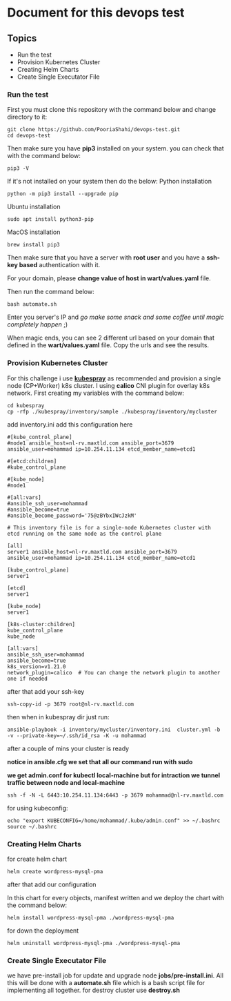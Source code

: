 # Document for this devops test

## Topics

- Run the test
- Provision Kubernetes Cluster
- Creating Helm Charts
- Create Single Executator File

### Run the test

First you must clone this repository with the command below and change directory to it:

```
git clone https://github.com/PooriaShahi/devops-test.git
cd devops-test
```

Then make sure you have **pip3** installed on your system. you can check that with the command below:

```
pip3 -V
```

If it's not installed on your system then do the below:
Python installation

```
python -m pip3 install --upgrade pip
```

Ubuntu installation

```
sudo apt install python3-pip
```

MacOS installation

```
brew install pip3
```

Then make sure that you have a server with **root user** and you have a **ssh-key based** authentication with it.

For your domain, please **change value of host in wart/values.yaml** file.

Then run the command below:

```
bash automate.sh
```

Enter you server's IP and _go make some snack and some coffee until magic completely happen_ ;)

When magic ends, you can see 2 different url based on your domain that defined in the **wart/values.yaml** file. Copy the urls and see the results.

### Provision Kubernetes Cluster

For this challenge i use [**kubespray**](https://kubespray.io) as recommended and provision a single node (CP+Worker) k8s cluster. I using **calico** CNI plugin for overlay k8s network. First creating my variables with the command below:

```
cd kubespray
cp -rfp ./kubespray/inventory/sample ./kubespray/inventory/mycluster
```

add inventory.ini add this configuration here

```
#[kube_control_plane]
#node1 ansible_host=nl-rv.maxtld.com ansible_port=3679 ansible_user=mohammad ip=10.254.11.134 etcd_member_name=etcd1

#[etcd:children]
#kube_control_plane

#[kube_node]
#node1

#[all:vars]
#ansible_ssh_user=mohammad
#ansible_become=true
#ansible_become_password='75@zBYbxIWcJzkM'

# This inventory file is for a single-node Kubernetes cluster with etcd running on the same node as the control plane

[all]
server1 ansible_host=nl-rv.maxtld.com ansible_port=3679 ansible_user=mohammad ip=10.254.11.134 etcd_member_name=etcd1

[kube_control_plane]
server1

[etcd]
server1

[kube_node]
server1

[k8s-cluster:children]
kube_control_plane
kube_node

[all:vars]
ansible_ssh_user=mohammad
ansible_become=true
k8s_version=v1.21.0
network_plugin=calico  # You can change the network plugin to another one if needed

```

after that add your ssh-key

```
ssh-copy-id -p 3679 root@nl-rv.maxtld.com
```

then when in kubespray dir just run:

```
ansible-playbook -i inventory/mycluster/inventory.ini  cluster.yml -b -v --private-key=~/.ssh/id_rsa -K -u mohammad
```

after a couple of mins your cluster is ready

**notice in ansible.cfg we set that all our command run with sudo**

**we get admin.conf for kubectl local-machine but for intraction we tunnel traffic between node and local-machine**

```
ssh -f -N -L 6443:10.254.11.134:6443 -p 3679 mohammad@nl-rv.maxtld.com
```

for using kubeconfig:

```
echo "export KUBECONFIG=/home/mohammad/.kube/admin.conf" >> ~/.bashrc
source ~/.bashrc
```

### Creating Helm Charts

for create helm chart

```
helm create wordpress-mysql-pma
```

after that add our configuration

In this chart for every objects, manifest written and we deploy the chart with the command below:

```
helm install wordpress-mysql-pma ./wordpress-mysql-pma
```

for down the deployment

```
helm uninstall wordpress-mysql-pma ./wordpress-mysql-pma
```

### Create Single Executator File

we have pre-install job for update and upgrade node **jobs/pre-install.ini**.
All this will be done with a **automate.sh** file which is a bash script file for implementing all together.
for destroy cluster use **destroy.sh**
